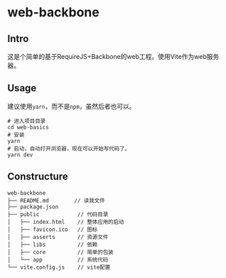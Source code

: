 # web-backbone

## Intro
这是个简单的基于RequireJS+Backbone的web工程。使用Vite作为web服务器。

## Usage
建议使用`yarn`，而不是`npm`，虽然后者也可以。
```shell
# 进入项目目录
cd web-basics
# 安装
yarn
# 启动，自动打开浏览器，现在可以开始写代码了。
yarn dev
```

## Constructure

```shell
web-backbone
├── README.md        // 读我文件
├── package.json
├── public            // 代码目录
│   ├── index.html    // 整体应用的启动
│   ├── favicon.ico   // 图标
│   ├── asserts       // 资源文件
│   ├── libs          // 依赖
│   ├── core          // 简单的包装
│   └── app           // 系统代码
└── vite.config.js    // vite配置
```
